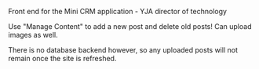 Front end for the Mini CRM application - YJA director of technology 

Use "Manage Content" to add a new post and delete old posts! Can upload images as well.

There is no database backend however, so any uploaded posts will not remain once the site is refreshed.
